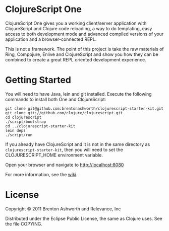 # ClojureScript One

ClojureScript One gives you a working client/server application 
with ClojureScript and Clojure code reloading, a way to do templating, easy
access to both development mode and advanced compiled versions of your
application and a browser-connected REPL.

This is not a framework. The point of this project is take the raw
materials of Ring, Compojure, Enlive and ClojureScript and show you
how they can be combined to create a great REPL oriented development
experience.

# Getting Started

You will need to have Java, lein and git installed. Execute the following commands
to install both One and ClojureScript:

    git clone git@github.com:brentonashworth/clojurescript-starter-kit.git
    git clone git://github.com/clojure/clojurescript.git
    cd clojurescript
    ./script/bootstrap
    cd ../clojurescript-starter-kit
    lein deps
    ./script/run
    
If you already have ClojureScript and it is not in the same directory as
`clojurescript-starter-kit`, then you will need to set the
CLOJURESCRIPT_HOME environment variable.

Open your browser and navigate to [http://localhost:8080](http://localhost:8080)

For more information, see the [wiki][].

# License

Copyright © 2011 Brenton Ashworth and Relevance, Inc

Distributed under the Eclipse Public License, the same as Clojure uses. See the file COPYING.

[wiki]: https://github.com/brentonashworth/clojurescript-starter-kit/wiki
